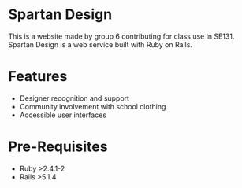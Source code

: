 # Spartan Design
This is a website made by group 6 contributing for class use in SE131. Spartan Design is a web service built with Ruby on Rails.

# Features
* Designer recognition and support
* Community involvement with school clothing
* Accessible user interfaces

# Pre-Requisites
* Ruby >2.4.1-2
* Rails >5.1.4

